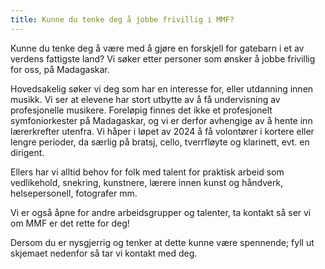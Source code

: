 ```yaml
---
title: Kunne du tenke deg å jobbe frivillig i MMF?
---
```

Kunne du tenke deg å være med å gjøre en forskjell for gatebarn i et av verdens fattigste land? Vi søker etter personer som ønsker å jobbe frivillig for oss, på Madagaskar.



Hovedsakelig søker vi deg som har en interesse for, eller utdanning innen musikk. Vi ser at elevene har stort utbytte av å få undervisning av profesjonelle musikere. Foreløpig finnes det ikke et profesjonelt symfoniorkester på Madagaskar, og vi er derfor avhengige av å hente inn lærerkrefter utenfra. Vi håper i løpet av 2024 å få volontører i kortere eller lengre perioder, da særlig på bratsj, cello, tverrfløyte og klarinett, evt. en dirigent.



Ellers har vi alltid behov for folk med talent for praktisk arbeid som vedlikehold, snekring, kunstnere, lærere innen kunst og håndverk, helsepersonell, fotografer mm.



Vi er også åpne for andre arbeidsgrupper og talenter, ta kontakt så ser vi om MMF er det rette for deg!



Dersom du er nysgjerrig og tenker at dette kunne være spennende; fyll ut skjemaet nedenfor så tar vi kontakt med deg.
